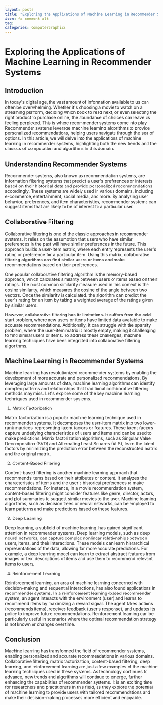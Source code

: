 ```yaml
---
layout: posts
title: "Exploring the Applications of Machine Learning in Recommender Systems"
icon: fa-comment-alt
tag:      
categories: ComputerGraphics
---
```



# Exploring the Applications of Machine Learning in Recommender Systems

## Introduction

In today's digital age, the vast amount of information available to us can often be overwhelming. Whether it's choosing a movie to watch on a streaming platform, deciding which book to read next, or even selecting the right product to purchase online, the abundance of choices can leave us feeling perplexed. This is where recommender systems come into play. Recommender systems leverage machine learning algorithms to provide personalized recommendations, helping users navigate through the sea of options. In this article, we will delve into the applications of machine learning in recommender systems, highlighting both the new trends and the classics of computation and algorithms in this domain.

## Understanding Recommender Systems

Recommender systems, also known as recommendation systems, are information filtering systems that predict a user's preferences or interests based on their historical data and provide personalized recommendations accordingly. These systems are widely used in various domains, including e-commerce, entertainment, social media, and more. By analyzing user behavior, preferences, and item characteristics, recommender systems can suggest items that are likely to be of interest to a particular user.

## Collaborative Filtering

Collaborative filtering is one of the classic approaches in recommender systems. It relies on the assumption that users who have similar preferences in the past will have similar preferences in the future. This approach builds a user-item matrix, where each entry represents the user's rating or preference for a particular item. Using this matrix, collaborative filtering algorithms can find similar users or items and make recommendations based on their preferences.

One popular collaborative filtering algorithm is the memory-based approach, which calculates similarity between users or items based on their ratings. The most common similarity measure used in this context is the cosine similarity, which measures the cosine of the angle between two vectors. Once the similarity is calculated, the algorithm can predict the user's rating for an item by taking a weighted average of the ratings given by similar users.

However, collaborative filtering has its limitations. It suffers from the cold start problem, where new users or items have limited data available to make accurate recommendations. Additionally, it can struggle with the sparsity problem, where the user-item matrix is mostly empty, making it challenging to find similar users or items. To address these challenges, machine learning techniques have been integrated into collaborative filtering algorithms.

## Machine Learning in Recommender Systems

Machine learning has revolutionized recommender systems by enabling the development of more accurate and personalized recommendations. By leveraging large amounts of data, machine learning algorithms can identify complex patterns and relationships that traditional collaborative filtering methods may miss. Let's explore some of the key machine learning techniques used in recommender systems.

1. Matrix Factorization

Matrix factorization is a popular machine learning technique used in recommender systems. It decomposes the user-item matrix into two lower-rank matrices, representing latent factors or features. These latent factors capture underlying characteristics of users and items and can be used to make predictions. Matrix factorization algorithms, such as Singular Value Decomposition (SVD) and Alternating Least Squares (ALS), learn the latent factors by minimizing the prediction error between the reconstructed matrix and the original matrix.

2. Content-Based Filtering

Content-based filtering is another machine learning approach that recommends items based on their attributes or content. It analyzes the characteristics of items and the user's historical preferences to make recommendations. For instance, in a movie recommendation system, content-based filtering might consider features like genre, director, actors, and plot summaries to suggest similar movies to the user. Machine learning algorithms, such as decision trees or neural networks, can be employed to learn patterns and make predictions based on these features.

3. Deep Learning

Deep learning, a subfield of machine learning, has gained significant attention in recommender systems. Deep learning models, such as deep neural networks, can capture complex nonlinear relationships between users, items, and their interactions. These models can learn hierarchical representations of the data, allowing for more accurate predictions. For example, a deep learning model can learn to extract abstract features from images or text descriptions of items and use them to recommend relevant items to users.

4. Reinforcement Learning

Reinforcement learning, an area of machine learning concerned with decision-making and sequential interactions, has also found applications in recommender systems. In a reinforcement learning-based recommender system, an agent interacts with the environment (user) and learns to recommend items by maximizing a reward signal. The agent takes actions (recommends items), receives feedback (user's response), and updates its policy to improve future recommendations. Reinforcement learning can be particularly useful in scenarios where the optimal recommendation strategy is not known or changes over time.

## Conclusion

Machine learning has transformed the field of recommender systems, enabling personalized and accurate recommendations in various domains. Collaborative filtering, matrix factorization, content-based filtering, deep learning, and reinforcement learning are just a few examples of the machine learning techniques used in these systems. As technology continues to advance, new trends and algorithms will continue to emerge, further enhancing the capabilities of recommender systems. It is an exciting time for researchers and practitioners in this field, as they explore the potential of machine learning to provide users with tailored recommendations and make their decision-making processes more efficient and enjoyable.